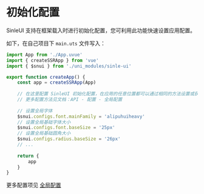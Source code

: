 # 初始化配置

SinleUI 支持在框架载入时进行初始化配置，您可利用此功能快速设置应用配置。

如下，在自己项目下 `main.uts` 文件写入：

``` typescript
import App from './App.uvue'
import { createSSRApp } from 'vue'
import { $snui } from './uni_modules/sinle-ui'

export function createApp() {
	const app = createSSRApp(App)
	
	// 在这里配置 SinleUI 初始化配置，在应用的任意位置都可以通过相同的方法设置或获取配置
 	// 更多配置方法见文档：API - 配置 - 全局配置
  
 	// 设置全局字体
	$snui.configs.font.mainFamily = 'alipuhuiheavy'
 	// 设置全局基础字体大小
	$snui.configs.font.baseSize = '25px'
 	// 设置全局基础圆角大小
	$snui.configs.radius.baseSize = '26px'
 	// ...
	
	return {
		app
	}
}
```

更多配置项见 [全局配置](./index)